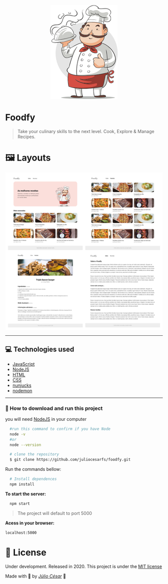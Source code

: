 <div align="center">
  <img src="./assets/chef.png"/>
</div>

# Foodfy
> Take your culinary skills to the next level. Cook, Explore & Manage Recipes.

# 🖼️ Layouts

<img src="./assets/foodfy-collage.png"/>

---
## :computer: Technologies used
- [JavaScript](https://www.javascript.com/)
- [NodeJS](https://nodejs.org/en/)
- [HTML](https://www.w3.org/TR/html52/)
- [CSS](https://www.w3.org/Style/CSS/Overview.en.html)
- [nunjucks](https://mozilla.github.io/nunjucks/)
- [nodemon](https://nodemon.io/)

---
### 📁 How to download and run this project

you will need [NodeJS](https://nodejs.org/en/) in your computer
```bash
  #run this command to confirm if you have Node
  node -v
  #or
  node --version
```

```bash
  # clone the repository
  $ git clone https://github.com/juliocesarfs/foodfy.git
```

Run the commands bellow:
```bash
  # Install dependences
  npm install
```
**To start the server:**
```bash
  npm start
```
> The project will default to port 5000

**Acess in your browser:**
```
localhost:5000
```


# 📕 License

Under development. Released in 2020. This project is under the [MIT license](https://github.com/Crucciatus/foodfy/blob/master/LICENSE)

Made with 💜 by [*Júlio César*](https://github.com/juliocesarfs) 🚀